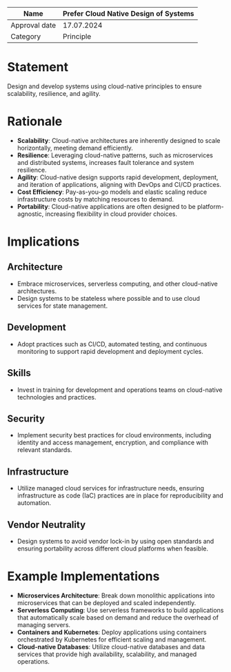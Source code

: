 | Name | Prefer Cloud Native Design of Systems |
|-|-|
| Approval date | 17.07.2024 |
| Category | Principle |

# Statement

Design and develop systems using cloud-native principles to ensure scalability, resilience, and agility.

# Rationale

- **Scalability**: Cloud-native architectures are inherently designed to scale horizontally, meeting demand efficiently.
- **Resilience**: Leveraging cloud-native patterns, such as microservices and distributed systems, increases fault tolerance and system resilience.
- **Agility**: Cloud-native design supports rapid development, deployment, and iteration of applications, aligning with DevOps and CI/CD practices.
- **Cost Efficiency**: Pay-as-you-go models and elastic scaling reduce infrastructure costs by matching resources to demand.
- **Portability**: Cloud-native applications are often designed to be platform-agnostic, increasing flexibility in cloud provider choices.

# Implications

## Architecture

- Embrace microservices, serverless computing, and other cloud-native architectures.
- Design systems to be stateless where possible and to use cloud services for state management.

## Development

- Adopt practices such as CI/CD, automated testing, and continuous monitoring to support rapid development and deployment cycles.

## Skills

- Invest in training for development and operations teams on cloud-native technologies and practices.

## Security

- Implement security best practices for cloud environments, including identity and access management, encryption, and compliance with relevant standards.

## Infrastructure

- Utilize managed cloud services for infrastructure needs, ensuring infrastructure as code (IaC) practices are in place for reproducibility and automation.

## Vendor Neutrality

- Design systems to avoid vendor lock-in by using open standards and ensuring portability across different cloud platforms when feasible.

# Example Implementations

- **Microservices Architecture**: Break down monolithic applications into microservices that can be deployed and scaled independently.
- **Serverless Computing**: Use serverless frameworks to build applications that automatically scale based on demand and reduce the overhead of managing servers.
- **Containers and Kubernetes**: Deploy applications using containers orchestrated by Kubernetes for efficient scaling and management.
- **Cloud-native Databases**: Utilize cloud-native databases and data services that provide high availability, scalability, and managed operations.
